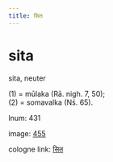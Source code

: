 ```yaml
---
title: सित
---
```


# sita

sita,  neuter <div n="P" />(1) = mūlaka (Rā. nigh. 7, 50); <div n="P" />(2) = somavalka (Nś. 65).

lnum: 431

image: [455](https://www.sanskrit-lexicon.uni-koeln.de/scans/csl-apidev/servepdf.php?dict=snp&page=455)

cologne link: [सित](https://sanskrit-lexicon.uni-koeln.de/scans/csl-apidev/getword.php?dict=snp&key=सित)

